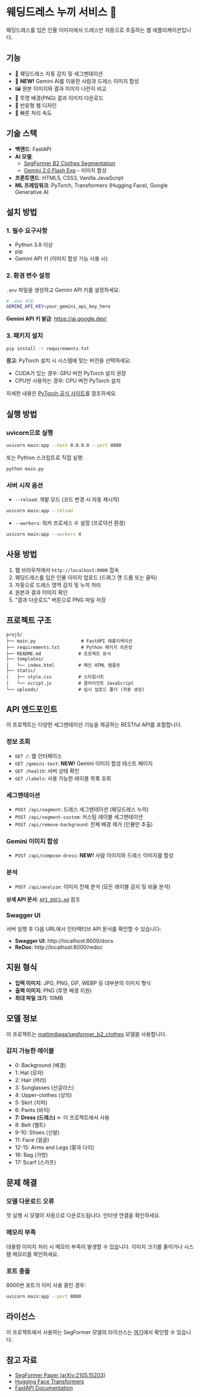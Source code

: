 # 웨딩드레스 누끼 서비스 👰

웨딩드레스를 입은 인물 이미지에서 드레스만 자동으로 추출하는 웹 애플리케이션입니다.

## 기능

- 🎯 웨딩드레스 자동 감지 및 세그멘테이션
- 🎨 **NEW!** Gemini AI를 이용한 사람과 드레스 이미지 합성
- 🖼️ 원본 이미지와 결과 이미지 나란히 비교
- 💾 투명 배경(PNG) 결과 이미지 다운로드
- 📱 반응형 웹 디자인
- 🚀 빠른 처리 속도

## 기술 스택

- **백엔드**: FastAPI
- **AI 모델**: 
  - [SegFormer B2 Clothes Segmentation](https://huggingface.co/mattmdjaga/segformer_b2_clothes)
  - [Gemini 2.0 Flash Exp](https://ai.google.dev/) - 이미지 합성
- **프론트엔드**: HTML5, CSS3, Vanilla JavaScript
- **ML 프레임워크**: PyTorch, Transformers (Hugging Face), Google Generative AI

## 설치 방법

### 1. 필수 요구사항

- Python 3.8 이상
- pip
- Gemini API 키 (이미지 합성 기능 사용 시)

### 2. 환경 변수 설정

`.env` 파일을 생성하고 Gemini API 키를 설정하세요:

```bash
# .env 파일
GEMINI_API_KEY=your_gemini_api_key_here
```

**Gemini API 키 발급**: https://ai.google.dev/

### 3. 패키지 설치

```bash
pip install -r requirements.txt
```

**참고**: PyTorch 설치 시 시스템에 맞는 버전을 선택하세요:
- CUDA가 있는 경우: GPU 버전 PyTorch 설치 권장
- CPU만 사용하는 경우: CPU 버전 PyTorch 설치

자세한 내용은 [PyTorch 공식 사이트](https://pytorch.org/)를 참조하세요.

## 실행 방법

### uvicorn으로 실행

```bash
uvicorn main:app --host 0.0.0.0 --port 8000
```

또는 Python 스크립트로 직접 실행:

```bash
python main.py
```

### 서버 시작 옵션

- `--reload`: 개발 모드 (코드 변경 시 자동 재시작)
```bash
uvicorn main:app --reload
```

- `--workers`: 워커 프로세스 수 설정 (프로덕션 환경)
```bash
uvicorn main:app --workers 4
```

## 사용 방법

1. 웹 브라우저에서 `http://localhost:8000` 접속
2. 웨딩드레스를 입은 인물 이미지 업로드 (드래그 앤 드롭 또는 클릭)
3. 자동으로 드레스 영역 감지 및 누끼 처리
4. 원본과 결과 이미지 확인
5. "결과 다운로드" 버튼으로 PNG 파일 저장

## 프로젝트 구조

```
proj5/
├── main.py                 # FastAPI 애플리케이션
├── requirements.txt        # Python 패키지 의존성
├── README.md              # 프로젝트 문서
├── templates/
│   └── index.html         # 메인 HTML 템플릿
├── static/
│   ├── style.css          # 스타일시트
│   └── script.js          # 클라이언트 JavaScript
└── uploads/               # 임시 업로드 폴더 (자동 생성)
```

## API 엔드포인트

이 프로젝트는 다양한 세그멘테이션 기능을 제공하는 RESTful API를 포함합니다.

### 정보 조회
- `GET /`: 웹 인터페이스
- `GET /gemini-test`: **NEW!** Gemini 이미지 합성 테스트 페이지
- `GET /health`: 서버 상태 확인
- `GET /labels`: 사용 가능한 레이블 목록 조회

### 세그멘테이션
- `POST /api/segment`: 드레스 세그멘테이션 (웨딩드레스 누끼)
- `POST /api/segment-custom`: 커스텀 레이블 세그멘테이션
- `POST /api/remove-background`: 전체 배경 제거 (인물만 추출)

### Gemini 이미지 합성
- `POST /api/compose-dress`: **NEW!** 사람 이미지와 드레스 이미지를 합성

### 분석
- `POST /api/analyze`: 이미지 전체 분석 (모든 레이블 감지 및 비율 분석)

**상세 API 문서**: [`API_DOCS.md`](./API_DOCS.md) 참조

### Swagger UI

서버 실행 후 다음 URL에서 인터랙티브 API 문서를 확인할 수 있습니다:
- **Swagger UI**: http://localhost:8000/docs
- **ReDoc**: http://localhost:8000/redoc

## 지원 형식

- **입력 이미지**: JPG, PNG, GIF, WEBP 등 대부분의 이미지 형식
- **출력 이미지**: PNG (투명 배경 지원)
- **최대 파일 크기**: 10MB

## 모델 정보

이 프로젝트는 [mattmdjaga/segformer_b2_clothes](https://huggingface.co/mattmdjaga/segformer_b2_clothes) 모델을 사용합니다.

### 감지 가능한 레이블
- 0: Background (배경)
- 1: Hat (모자)
- 2: Hair (머리)
- 3: Sunglasses (선글라스)
- 4: Upper-clothes (상의)
- 5: Skirt (치마)
- 6: Pants (바지)
- **7: Dress (드레스)** ← 이 프로젝트에서 사용
- 8: Belt (벨트)
- 9-10: Shoes (신발)
- 11: Face (얼굴)
- 12-15: Arms and Legs (팔과 다리)
- 16: Bag (가방)
- 17: Scarf (스카프)

## 문제 해결

### 모델 다운로드 오류
첫 실행 시 모델이 자동으로 다운로드됩니다. 인터넷 연결을 확인하세요.

### 메모리 부족
대용량 이미지 처리 시 메모리 부족이 발생할 수 있습니다. 이미지 크기를 줄이거나 시스템 메모리를 확인하세요.

### 포트 충돌
8000번 포트가 이미 사용 중인 경우:
```bash
uvicorn main:app --port 8080
```

## 라이선스

이 프로젝트에서 사용하는 SegFormer 모델의 라이선스는 [여기](https://huggingface.co/mattmdjaga/segformer_b2_clothes)에서 확인할 수 있습니다.

## 참고 자료

- [SegFormer Paper (arXiv:2105.15203)](https://arxiv.org/abs/2105.15203)
- [Hugging Face Transformers](https://huggingface.co/docs/transformers)
- [FastAPI Documentation](https://fastapi.tiangolo.com/)

